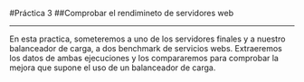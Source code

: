 #Práctica 3
##Comprobar el rendimineto de servidores web
***
En esta practica, someteremos a uno de los servidores finales y a nuestro balanceador de carga, a dos benchmark de servicios webs.
Extraeremos los datos de ambas ejecuciones y los compararemos para comprobar la mejora que supone el uso de un balanceador de carga.

